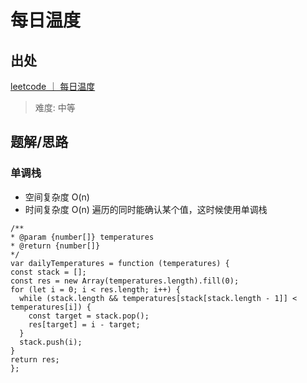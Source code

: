 # 每日温度

## 出处

[leetcode ｜ 每日温度](https://leetcode-cn.com/problems/daily-temperatures/)

> 难度: 中等


## 题解/思路

### 单调栈

- 空间复杂度 O(n)
- 时间复杂度 O(n)
  遍历的同时能确认某个值，这时候使用单调栈

```
/**
* @param {number[]} temperatures
* @return {number[]}
*/
var dailyTemperatures = function (temperatures) {
const stack = [];
const res = new Array(temperatures.length).fill(0);
for (let i = 0; i < res.length; i++) {
  while (stack.length && temperatures[stack[stack.length - 1]] < temperatures[i]) {
    const target = stack.pop();
    res[target] = i - target;
  }
  stack.push(i);
}
return res;
};
```
